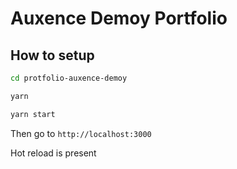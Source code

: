# Auxence Demoy Portfolio

## How to setup

```sh
cd protfolio-auxence-demoy

yarn

yarn start
```

Then go to `http://localhost:3000`

Hot reload is present
